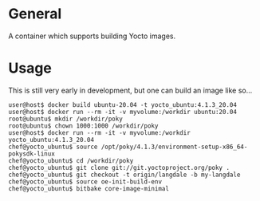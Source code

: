 # General

A container which supports building Yocto images.

# Usage


This is still very early in development, but one can build an image like so...

```
user@host$ docker build ubuntu-20.04 -t yocto_ubuntu:4.1.3_20.04
user@host$ docker run --rm -it -v myvolume:/workdir ubuntu:20.04
root@ubuntu$ mkdir /workdir/poky
root@ubuntu$ chown 1000:1000 /workdir/poky
user@host$ docker run --rm -it -v myvolume:/workdir yocto_ubuntu:4.1.3_20.04
chef@yocto_ubuntu$ source /opt/poky/4.1.3/environment-setup-x86_64-pokysdk-linux
chef@yocto_ubuntu$ cd /workdir/poky
chef@yocto_ubuntu$ git clone git://git.yoctoproject.org/poky .
chef@yocto_ubuntu$ git checkout -t origin/langdale -b my-langdale
chef@yocto_ubuntu$ source oe-init-build-env
chef@yocto_ubuntu$ bitbake core-image-minimal
```

